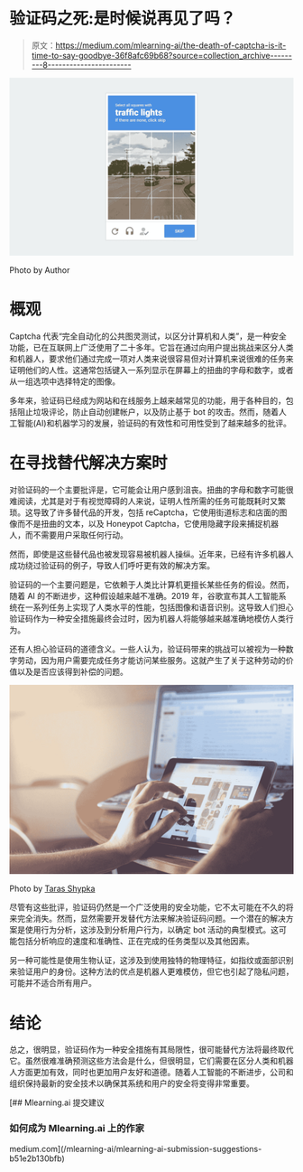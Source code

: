 # 验证码之死:是时候说再见了吗？

> 原文：<https://medium.com/mlearning-ai/the-death-of-captcha-is-it-time-to-say-goodbye-36f8afc69b68?source=collection_archive---------8----------------------->

![](img/375883aa55f65216104a3f6445155f6e.png)

Photo by Author

# 概观

Captcha 代表“完全自动化的公共图灵测试，以区分计算机和人类”，是一种安全功能，已在互联网上广泛使用了二十多年。它旨在通过向用户提出挑战来区分人类和机器人，要求他们通过完成一项对人类来说很容易但对计算机来说很难的任务来证明他们的人性。这通常包括键入一系列显示在屏幕上的扭曲的字母和数字，或者从一组选项中选择特定的图像。

多年来，验证码已经成为网站和在线服务上越来越常见的功能，用于各种目的，包括阻止垃圾评论，防止自动创建帐户，以及防止基于 bot 的攻击。然而，随着人工智能(AI)和机器学习的发展，验证码的有效性和可用性受到了越来越多的批评。

# 在寻找替代解决方案时

对验证码的一个主要批评是，它可能会让用户感到沮丧。扭曲的字母和数字可能很难阅读，尤其是对于有视觉障碍的人来说，证明人性所需的任务可能既耗时又繁琐。这导致了许多替代品的开发，包括 reCaptcha，它使用街道标志和店面的图像而不是扭曲的文本，以及 Honeypot Captcha，它使用隐藏字段来捕捉机器人，而不需要用户采取任何行动。

然而，即使是这些替代品也被发现容易被机器人操纵。近年来，已经有许多机器人成功绕过验证码的例子，导致人们呼吁更有效的解决方案。

验证码的一个主要问题是，它依赖于人类比计算机更擅长某些任务的假设。然而，随着 AI 的不断进步，这种假设越来越不准确。2019 年，谷歌宣布其人工智能系统在一系列任务上实现了人类水平的性能，包括图像和语音识别。这导致人们担心验证码作为一种安全措施最终会过时，因为机器人将能够越来越准确地模仿人类行为。

还有人担心验证码的道德含义。一些人认为，验证码带来的挑战可以被视为一种数字劳动，因为用户需要完成任务才能访问某些服务。这就产生了关于这种劳动的价值以及是否应该得到补偿的问题。

![](img/d5fd3b0e78c4037cf69fa0143d4a62fd.png)

Photo by [Taras Shypka](https://unsplash.com/es/@bugsster?utm_source=medium&utm_medium=referral)

尽管有这些批评，验证码仍然是一个广泛使用的安全功能，它不太可能在不久的将来完全消失。然而，显然需要开发替代方法来解决验证码问题。一个潜在的解决方案是使用行为分析，这涉及到分析用户行为，以确定 bot 活动的典型模式。这可能包括分析响应的速度和准确性、正在完成的任务类型以及其他因素。

另一种可能性是使用生物认证，这涉及到使用独特的物理特征，如指纹或面部识别来验证用户的身份。这种方法的优点是机器人更难模仿，但它也引起了隐私问题，可能并不适合所有用户。

# 结论

总之，很明显，验证码作为一种安全措施有其局限性，很可能替代方法将最终取代它。虽然很难准确预测这些方法会是什么，但很明显，它们需要在区分人类和机器人方面更加有效，同时也更加用户友好和道德。随着人工智能的不断进步，公司和组织保持最新的安全技术以确保其系统和用户的安全将变得非常重要。

[](/mlearning-ai/mlearning-ai-submission-suggestions-b51e2b130bfb) [## Mlearning.ai 提交建议

### 如何成为 Mlearning.ai 上的作家

medium.com](/mlearning-ai/mlearning-ai-submission-suggestions-b51e2b130bfb)